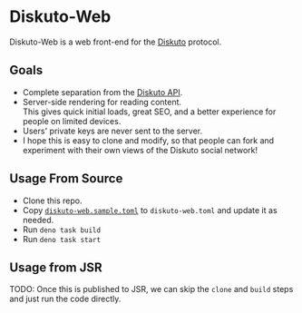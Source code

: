 Diskuto-Web
===========

Diskuto-Web is a web front-end for the [Diskuto] protocol.

Goals
-----

* Complete separation from the [Diskuto API].
* Server-side rendering for reading content.  
  This gives quick initial loads, great SEO, and a better experience for people on limited devices.
* Users' private keys are never sent to the server.
* I hope this is easy to clone and modify, so that people can fork and experiment with their own views of the Diskuto social network!

[Diskuto]: https://github.com/diskuto/
[Diskuto API]: https://github.com/diskuto/diskuto-api/


Usage From Source
-----------------

* Clone this repo.
* Copy [`diskuto-web.sample.toml`] to `diskuto-web.toml` and update it as needed.
* Run `deno task build`
* Run `deno task start`

[`diskuto-web.sample.toml`]: ./diskuto-web.sample.toml

Usage from JSR
--------------

TODO: Once this is published to JSR, we can skip the `clone` and `build` steps and just run the code directly.